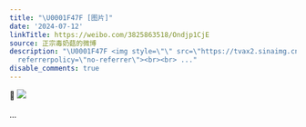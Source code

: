 ```yaml
---
title: "\U0001F47F [图片]"
date: '2024-07-12'
linkTitle: https://weibo.com/3825863518/Ondjp1CjE
source: 正宗毒奶菇的微博
description: "\U0001F47F <img style=\"\" src=\"https://tvax2.sinaimg.cn/large/e40a0b5egy1hrl9f2qrbsj20dy077q30.jpg\"
  referrerpolicy=\"no-referrer\"><br><br> ..."
disable_comments: true
---
```

👿 <img style="" src="https://tvax2.sinaimg.cn/large/e40a0b5egy1hrl9f2qrbsj20dy077q30.jpg" referrerpolicy="no-referrer"><br><br> ...
